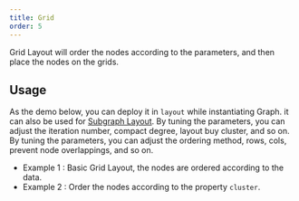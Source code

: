 ```yaml
---
title: Grid
order: 5
---
```


Grid Layout will order the nodes according to the parameters, and then place the nodes on the grids.

## Usage

As the demo below, you can deploy it in `layout` while instantiating Graph. it can also be used for [Subgraph Layout](/zh/docs/manual/middle/layout/#%E5%AD%90%E5%9B%BE%E5%B8%83%E5%B1%80). By tuning the parameters, you can adjust the iteration number, compact degree, layout buy cluster, and so on. By tuning the parameters, you can adjust the ordering method, rows, cols, prevent node overlappings, and so on.

- Example 1 : Basic Grid Layout, the nodes are ordered according to the data.
- Example 2 : Order the nodes according to the property `cluster`.
